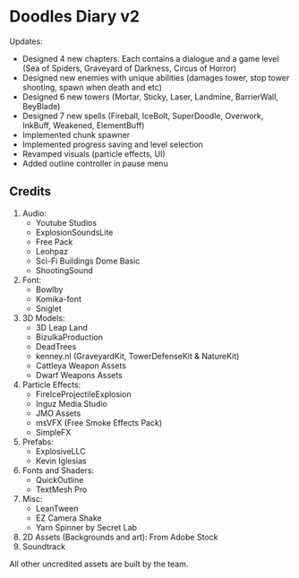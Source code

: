 # Doodles Diary v2

Updates:

- Designed 4 new chapters. Each contains a dialogue and a game level (Sea of Spiders, Graveyard of Darkness, Circus of Horror)
- Designed new enemies with unique abilities (damages tower, stop tower shooting, spawn when death and etc)
- Designed 6 new towers (Mortar, Sticky, Laser, Landmine, BarrierWall, BeyBlade)
- Designed 7 new spells (Fireball, IceBolt, SuperDoodle, Overwork, InkBuff, Weakened, ElementBuff)
- Implemented chunk spawner
- Implemented progress saving and level selection
- Revamped visuals (particle effects, UI)
- Added outline controller in pause menu

## Credits

1. Audio:
   - Youtube Studios
   - ExplosionSoundsLite
   - Free Pack
   - Leohpaz
   - Sci-Fi Buildings Dome Basic
   - ShootingSound
2. Font:
   - Bowlby
   - Komika-font
   - Sniglet
3. 3D Models:
   - 3D Leap Land
   - BizulkaProduction
   - DeadTrees
   - kenney.nl (GraveyardKit, TowerDefenseKit & NatureKit)
   - Cattleya Weapon Assets
   - Dwarf Weapons Assets
4. Particle Effects:
   - FireIceProjectileExplosion
   - Inguz Media Studio
   - JMO Assets
   - msVFX (Free Smoke Effects Pack)
   - SimpleFX
5. Prefabs:
   - ExplosiveLLC
   - Kevin Iglesias
6. Fonts and Shaders:
   - QuickOutline
   - TextMesh Pro
7. Misc:
   - LeanTween
   - EZ Camera Shake
   - Yarn Spinner by Secret Lab
8. 2D Assets (Backgrounds and art): From Adobe Stock
9. Soundtrack

All other uncredited assets are built by the team.